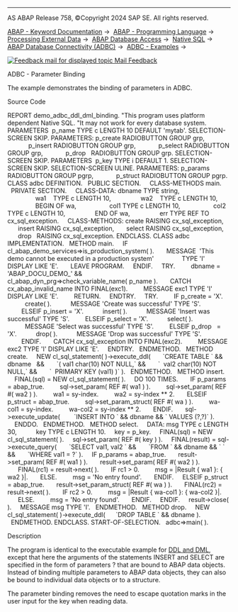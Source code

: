   

* * *

AS ABAP Release 758, ©Copyright 2024 SAP SE. All rights reserved.

[ABAP - Keyword Documentation](javascript:call_link\('abenabap.htm'\)) →  [ABAP - Programming Language](javascript:call_link\('abenabap_reference.htm'\)) →  [Processing External Data](javascript:call_link\('abenabap_language_external_data.htm'\)) →  [ABAP Database Access](javascript:call_link\('abendb_access.htm'\)) →  [Native SQL](javascript:call_link\('abennative_sql.htm'\)) →  [ABAP Database Connectivity (ADBC)](javascript:call_link\('abenadbc.htm'\)) →  [ADBC - Examples](javascript:call_link\('abenadbc_abexas.htm'\)) → 

 [![](Mail.gif?object=Mail.gif "Feedback mail for displayed topic") Mail Feedback](mailto:f1_help@sap.com?subject=Feedback%20on%20ABAP%20Documentation&body=Document:%20ADBC%20-%20Parameter%20Binding%2C%20ABENADBC_DML_DDL_BINDING_ABEXA%2C%20758%0D%0A%0D%0AError:%0D%0A%0D%0A%0D%0A%0D%0ASuggestion%20for%20improvement:)

ADBC - Parameter Binding

The example demonstrates the binding of parameters in ADBC.

Source Code   

REPORT demo\_adbc\_ddl\_dml\_binding.
"This program uses platform dependent Native SQL.
"It may not work for every database system.
PARAMETERS  p\_name TYPE c LENGTH 10 DEFAULT 'mytab'.
SELECTION-SCREEN SKIP.
PARAMETERS: p\_create RADIOBUTTON GROUP grp,
            p\_insert RADIOBUTTON GROUP grp,
            p\_select RADIOBUTTON GROUP grp,
            p\_drop   RADIOBUTTON GROUP grp.
SELECTION-SCREEN SKIP.
PARAMETERS  p\_key TYPE i DEFAULT 1.
SELECTION-SCREEN SKIP.
SELECTION-SCREEN ULINE.
PARAMETERS: p\_params RADIOBUTTON GROUP pgrp,
            p\_struct RADIOBUTTON GROUP pgrp.
CLASS adbc DEFINITION.
  PUBLIC SECTION.
    CLASS-METHODS main.
  PRIVATE SECTION.
    CLASS-DATA: dbname TYPE string,
                wa1    TYPE c LENGTH 10,
                wa2    TYPE c LENGTH 10,
                BEGIN OF wa,
                  col1 TYPE c LENGTH 10,
                  col2 TYPE c LENGTH 10,
                END OF wa,
                err TYPE REF TO cx\_sql\_exception.
    CLASS-METHODS: create RAISING cx\_sql\_exception,
      insert RAISING cx\_sql\_exception,
      select RAISING cx\_sql\_exception,
      drop   RAISING cx\_sql\_exception.
ENDCLASS.
CLASS adbc IMPLEMENTATION.
  METHOD main.
    IF cl\_abap\_demo\_services=>is\_production\_system( ).
      MESSAGE  'This demo cannot be executed in a production system'
               TYPE 'I' DISPLAY LIKE 'E'.
      LEAVE PROGRAM.
    ENDIF.
    TRY.
        dbname = 'ABAP\_DOCU\_DEMO\_' &&
                 cl\_abap\_dyn\_prg=>check\_variable\_name( p\_name ).
      CATCH cx\_abap\_invalid\_name INTO FINAL(exc1).
        MESSAGE exc1 TYPE 'I' DISPLAY LIKE 'E'.
        RETURN.
    ENDTRY.
    TRY.
        IF p\_create = 'X'.
          create( ).
          MESSAGE 'Create was successful' TYPE 'S'.
        ELSEIF p\_insert = 'X'.
          insert( ).
          MESSAGE 'Insert was successful' TYPE 'S'.
        ELSEIF p\_select = 'X'.
          select( ).
          MESSAGE 'Select was successful' TYPE 'S'.
        ELSEIF p\_drop   = 'X'.
          drop( ).
          MESSAGE 'Drop was successful' TYPE 'S'.
        ENDIF.
      CATCH cx\_sql\_exception INTO FINAL(exc2).
        MESSAGE exc2 TYPE 'I' DISPLAY LIKE 'E'.
    ENDTRY.
  ENDMETHOD.
  METHOD create.
    NEW cl\_sql\_statement( )->execute\_ddl(
      \`CREATE TABLE \` && dbname   &&
      \`( val1 char(10) NOT NULL,\` &&
      \`  val2 char(10) NOT NULL,\` &&
      \`  PRIMARY KEY (val1) )\` ).
  ENDMETHOD.
  METHOD insert.
    FINAL(sql) = NEW cl\_sql\_statement( ).
    DO 100 TIMES.
      IF p\_params = abap\_true.
        sql->set\_param( REF #( wa1 ) ).
        sql->set\_param( REF #( wa2 ) ).
        wa1 = sy-index.
        wa2 = sy-index \*\* 2.
      ELSEIF p\_struct = abap\_true.
        sql->set\_param\_struct( REF #( wa ) ).
        wa-col1 = sy-index.
        wa-col2 = sy-index \*\* 2.
      ENDIF.
      sql->execute\_update(
       \`INSERT INTO \` && dbname && \` VALUES (?,?)\` ).
    ENDDO.
  ENDMETHOD.
  METHOD select.
    DATA: msg TYPE c LENGTH 30,
          key TYPE c LENGTH 10.
    key = p\_key.
    FINAL(sql) = NEW cl\_sql\_statement( ).
    sql->set\_param( REF #( key ) ).
    FINAL(result) = sql->execute\_query(
      \`SELECT val1, val2 \` &&
      \`FROM \` && dbname && \` \` &&
      \`WHERE val1 = ?\` ).
    IF p\_params = abap\_true.
      result->set\_param( REF #( wa1 ) ).
      result->set\_param( REF #( wa2 ) ).
      FINAL(rc1) = result->next( ).
      IF rc1 > 0.
        msg = |Result { wa1 }: { wa2 }|.
      ELSE.
        msg = 'No entry found'.
      ENDIF.
    ELSEIF p\_struct = abap\_true.
      result->set\_param\_struct( REF #( wa ) ).
      FINAL(rc2) = result->next( ).
      IF rc2 > 0.
        msg = |Result { wa-col1 }: { wa-col2 }|.
      ELSE.
        msg = 'No entry found'.
      ENDIF.
    ENDIF.
    result->close( ).
    MESSAGE msg TYPE 'I'.
  ENDMETHOD.
  METHOD drop.
    NEW cl\_sql\_statement( )->execute\_ddl(
     \`DROP TABLE \` && dbname ).
  ENDMETHOD.
ENDCLASS.
START-OF-SELECTION.
  adbc=>main( ).

Description   

The program is identical to the executable example for [DDL and DML](javascript:call_link\('abenadbc_dml_ddl_abexa.htm'\)), except that here the arguments of the statements INSERT and SELECT are specified in the form of parameters ? that are bound to ABAP data objects. Instead of binding multiple parameters to ABAP data objects, they can also be bound to individual data objects or to a structure.

The parameter binding removes the need to escape quotation marks in the user input for the key when reading data.